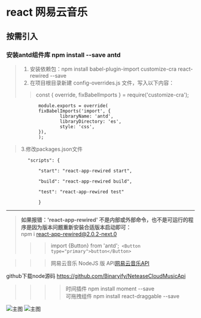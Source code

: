 # react 网易云音乐

## 按需引入
   ### 安装antd组件库  npm install --save antd
> 1. 安装依赖包：npm install babel-plugin-import customize-cra react-rewired --save
> 2. 在项目根目录新建 config-overrides.js 文件，写入以下内容：
>> const { override, fixBabelImports } = require('customize-cra'); 

                module.exports = override(
                fixBabelImports('import', {
                        libraryName: 'antd',
                        libraryDirectory: 'es',
                        style: 'css',
                }),
                );    
>3.修改packages.json文件

            "scripts": {

                "start": "react-app-rewired start",

                "build": "react-app-rewired build",

                "test": "react-app-rewired test"

                }
--------------------------------
>**如果报错：'react-app-rewired' 不是内部或外部命令，也不是可运行的程序是因为版本问题重新安装合适版本启动即可：**  
npm i react-app-rewired@2.0.2-next.0 
>>>   import {Button}  from 'antd';` <Button type="primary">button</Button>`

>>>  网易云音乐 NodeJS 版 API[网易云音乐API](https://neteasecloudmusicapi.vercel.app/#/ "网易云音乐API")

github下载node源码 https://github.com/Binaryify/NeteaseCloudMusicApi 

>>>>时间插件 npm install moment --save <br/>
>>>>可拖拽组件 npm install react-draggable --save

 ![](https://raw.githubusercontent.com/zy1280063347/image/main/react/img1.jpg?token=AIVWCOQ5RN6BS5V6PAMRFDK7TDCI6 "主图")
 ![](https://raw.githubusercontent.com/zy1280063347/image/main/react/img2.jpg?token=AIVWCOUFVCYCOUXCTJURHQC7TDCOW "主图")
